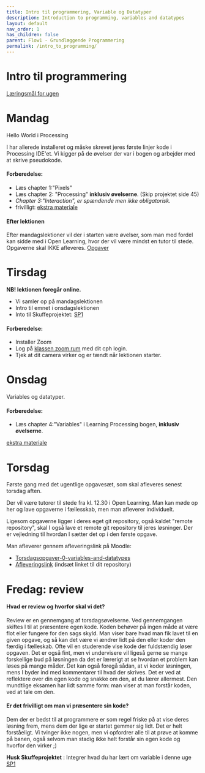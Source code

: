 ```yaml
---
title: Intro til programmering, Variable og Datatyper
description: Introduction to programming, variables and datatypes
layout: default
nav_order: 1
has_children: false
parent: Flow1 - Grundlæggende Programmering
permalink: /intro_to_programming/
---
```


# Intro til programmering
[Læringsmål for ugen](./learningobjectives.md)

# Mandag
Hello World i Processing

I har allerede installeret og måske skrevet jeres første linjer kode i Processing IDE'et.
Vi kigger på de øvelser der var i bogen og arbejder med at skrive pseudokode.

#### Forberedelse:
- Læs chapter 1:"Pixels"
- Læs chapter 2: "Processing" **inklusiv øvelserne**.
  (Skip projektet side 45)
- _Chapter 3:"Interaction", er spændende men ikke obligatorisk._
- frivilligt: [ekstra materiale](resources.md#Mandag)

#### Efter lektionen
Efter mandagslektioner vil der i starten være øvelser, som man med fordel kan sidde med i Open Learning, hvor der vil være mindst en tutor til stede. Opgaverne skal IKKE afleveres.
[Opgaver](https://github.com/Dat1Cphbusiness/Mandagsopgaver/blob/main/1.md)


# Tirsdag
**NB! lektionen foregår online.**

- Vi samler op på mandagslektionen
- Intro til emnet i onsdagslektionen
- Into til Skuffeprojektet: 
[SP1](../../projects/SP1/README.md)

#### Forberedelse:
 - Installer Zoom 
 - Log på [klassen zoom rum](https://cphbusiness.zoom.us/j/66755584856?pwd=RDRqZjBqSXBsTlR0QjRsTXh0UEFTUT09)  med dit cph login. 
 - Tjek at dit camera virker og er tændt når lektionen starter.


# Onsdag

Variables og datatyper.

#### Forberedelse:
- Læs chapter 4:"Variables" i Learning Processing bogen, **inklusiv øvelserne**.

 [ekstra materiale](resources.md#Onsdag)


# Torsdag
Første gang med det ugentlige opgavesæt, som skal afleveres senest torsdag aften.

Der vil være tutorer til stede fra kl. 12.30 i Open Learning. Man kan møde op her og lave opgaverne i fællesskab, men man afleverer individuelt.

Ligesom opgaverne ligger i deres eget git repository, også kaldet "remote repository", skal I også lave et remote git repository til jeres løsninger. 
Der er vejledning til hvordan I sætter det op i den første opgave. 

Man afleverer gennem afleveringslink på Moodle:

- [Torsdagsopgaver-0-variables-and-datatypes](https://github.com/Dat1Cphbusiness/Torsdagsopgaver-0-variables-and-datatypes)
- [Afleveringslink](https://cphbusiness.mrooms.net/mod/assign/view.php?id=765986)
(indsæt linket til dit repository)

# Fredag: review

#### Hvad er review og hvorfor skal vi det?
Review er en gennemgang af torsdagsøvelserne. Ved gennemgangen skiftes I til at præsentere egen kode. Koden behøver på ingen måde at være flot eller fungere for den sags skyld. Man viser bare hvad man fik lavet til en given opgave, og så kan det være vi ændrer lidt på den eller koder den færdig i fælleskab. Ofte vil en studerende vise kode der fuldstændig løser opgaven. Det er også fint, men vi undervisere vil ligeså gerne se mange forskellige bud på løsningen da det er lærerigt at se hvordan et problem kan løses på mange måder. Det kan også foregå sådan, at vi koder løsningen, mens I byder ind med kommentarer til hvad der skrives.
Det er ved at reflektere over din egen kode og snakke om den, at du lærer allermest. Den mundtlige eksamen har lidt samme form: man viser at man forstår koden, ved at tale om den.


#### Er det frivilligt om man vi præsentere sin kode?
Dem der er bedst til at programmere er som regel friske på at vise deres løsning frem, mens dem der lige er startet gemmer sig lidt. Det er helt forståeligt. Vi tvinger ikke nogen, men vi opfordrer alle til at prøve at komme på banen, også selvom man stadig ikke helt forstår sin egen kode og hvorfor den virker ;)


**Husk Skuffeprojektet** : Integrer hvad du har lært om variable i denne uge
[SP1](../../projects/SP1/README.md#uge-1)

